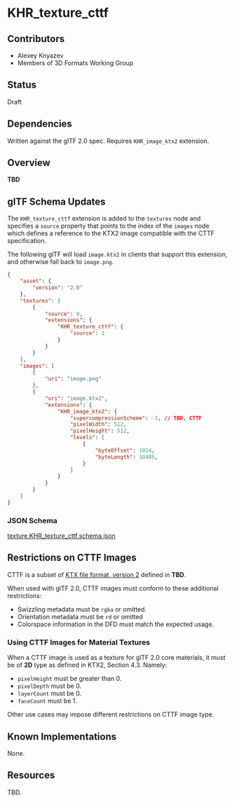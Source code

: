 # KHR_texture_cttf

## Contributors

* Alexey Knyazev
* Members of 3D Formats Working Group

## Status

Draft

## Dependencies

Written against the glTF 2.0 spec. Requires `KHR_image_ktx2` extension.

## Overview

**TBD**

## glTF Schema Updates

The `KHR_texture_cttf` extension is added to the `textures` node and specifies a `source` property that points to the index of the `images` node which defines a reference to the KTX2 image compatible with the CTTF specification.

The following glTF will load `image.ktx2` in clients that support this extension, and otherwise fall back to `image.png`.

```json
{
    "asset": {
        "version": "2.0"
    },
    "textures": [
        {
            "source": 0,
            "extensions": {
                "KHR_texture_cttf": {
                    "source": 1
                }
            }
        }
    ],
    "images": [
        {
            "uri": "image.png"
        },
        {
            "uri": "image.ktx2",
            "extensions": {
                "KHR_image_ktx2": {
                    "supercompressionScheme": -1, // TBD, CTTF
                    "pixelWidth": 512,
                    "pixelHeight": 512,
                    "levels": [
                        {
                            "byteOffset": 1024,
                            "byteLength": 10485,
                        }
                    ]
                }
            }
        }
    ]
}
```

### JSON Schema

[texture.KHR_texture_cttf.schema.json](schema/texture.KHR_texture_cttf.schema.json)

## Restrictions on CTTF Images

CTTF is a subset of [KTX file format, version 2](https://github.com/KhronosGroup/KTX-Specification/) defined in **TBD**.

When used with glTF 2.0, CTTF images must conform to these additional restrictions:

- Swizzling metadata must be `rgba` or omitted.
- Orientation metadata must be `rd` or omitted 
- Colorspace information in the DFD must match the expected usage.

### Using CTTF Images for Material Textures

When a CTTF image is used as a texture for glTF 2.0 core materials, it must be of **2D** type as defined in KTX2, Section 4.3. Namely:

- `pixelHeight` must be greater than 0.
- `pixelDepth` must be 0.
- `layerCount` must be 0.
- `faceCount` must be 1.

Other use cases may impose different restrictions on CTTF image type.

## Known Implementations

None.

## Resources

TBD.